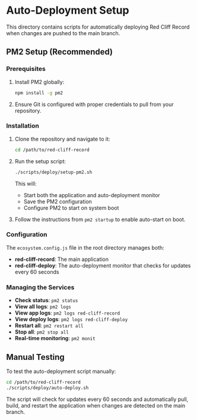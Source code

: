 # Auto-Deployment Setup

This directory contains scripts for automatically deploying Red Cliff Record when changes are pushed to the main branch.

## PM2 Setup (Recommended)

### Prerequisites

1. Install PM2 globally:
   ```bash
   npm install -g pm2
   ```

2. Ensure Git is configured with proper credentials to pull from your repository.

### Installation

1. Clone the repository and navigate to it:
   ```bash
   cd /path/to/red-cliff-record
   ```

2. Run the setup script:
   ```bash
   ./scripts/deploy/setup-pm2.sh
   ```

   This will:
   - Start both the application and auto-deployment monitor
   - Save the PM2 configuration
   - Configure PM2 to start on system boot

3. Follow the instructions from `pm2 startup` to enable auto-start on boot.

### Configuration

The `ecosystem.config.js` file in the root directory manages both:
- **red-cliff-record**: The main application
- **red-cliff-deploy**: The auto-deployment monitor that checks for updates every 60 seconds

### Managing the Services

- **Check status**: `pm2 status`
- **View all logs**: `pm2 logs`
- **View app logs**: `pm2 logs red-cliff-record`
- **View deploy logs**: `pm2 logs red-cliff-deploy`
- **Restart all**: `pm2 restart all`
- **Stop all**: `pm2 stop all`
- **Real-time monitoring**: `pm2 monit`

## Manual Testing

To test the auto-deployment script manually:

```bash
cd /path/to/red-cliff-record
./scripts/deploy/auto-deploy.sh
```

The script will check for updates every 60 seconds and automatically pull, build, and restart the application when changes are detected on the main branch.